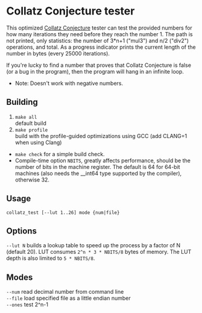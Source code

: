# Collatz Conjecture tester

This optimized [Collatz Conjecture](https://en.wikipedia.org/wiki/Collatz_conjecture) tester can test the provided numbers for how many iterations they need before they reach the number 1. The path is not printed, only statistics: the number of 3*n+1 ("mul3") and n/2 ("div2") operations, and total. As a progress indicator prints the current length of the number in bytes (every 25000 iterations).

If you're lucky to find a number that proves that Collatz Conjecture is false (or a bug in the program), then the program will hang in an infinite loop.

* Note: Doesn't work with negative numbers.

## Building

1. `make all`  
default build
2. `make profile`  
build with the profile-guided optimizations using GCC (add CLANG=1 when using Clang)

* `make check` for a simple build check.
* Compile-time option `NBITS`, greatly affects performance, should be the number of bits in the machine register. The default is 64 for 64-bit machines (also needs the __int64 type supported by the compiler), otherwise 32. 

## Usage

`collatz_test [--lut 1..26] mode {num|file}`

## Options

`--lut N` builds a lookup table to speed up the process by a factor of N (default 20). LUT consumes `2^n * 3 * NBITS/8` bytes of memory. The LUT depth is also limited to `5 * NBITS/8`.

## Modes

`--num` read decimal number from command line  
`--file` load specified file as a little endian number  
`--ones` test 2^n-1  

